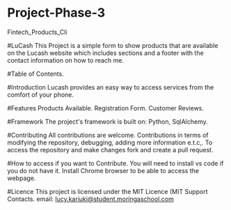 # Project-Phase-3
Fintech_Products_Cli


#LuCash
This Project is a simple form to show products that are available on the Lucash website which includes sections and a footer with the contact information on how to reach me.

#Table of Contents.

#Introduction
Lucash provides an easy way to access services from the comfort of your phone.


#Features
Products Available.
Registration Form.
Customer Reviews.


#Framework
The project's framework is built on:
Python, SqlAlchemy.

#Contributing
All contributions are welcome. Contributions in terms of modifying the repository, debugging, adding more information e.t.c,. To access the repository and make changes fork and create a pull request.

#How to access if you want to Contribute.
You will need to install vs code if you do not have it.
Install Chrome browser to be able to access the webpage.

#Licence
This project is licensed under the MIT Licence (MIT
Support Contacts.
email: lucy.kariuki@student.moringaschool.com
